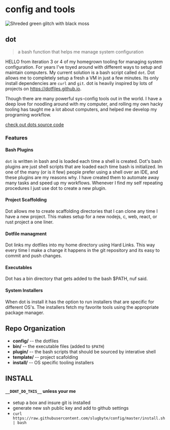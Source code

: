 # config and tools

![Shreded green glitch with black moss](https://assets.slugbyte.com/github/github-header-00007.png)  

## dot
> a bash function that helps me manage system configuration 

HELLO from iteration 3 or 4 of my homegrown tooling for managing system configuration. For years I've toyed around with different ways to setup and maintain computers. My current solution is a bash script called `dot`. Dot allows me to completely setup a fresh a VM in just a few minutes. Its only install dependencies are `curl` and `git`. dot is heavily inspired by lots of projects on https://dotfiles.github.io.   

Though there are many powerful sys-config tools out in the world. I have a deep love for noodling around with my computer, and rolling my own hacky tooling has taught me a lot about computers, and helped me develop my programing workflow. 

[check out dots source code](https://github.com/slugbyte/config/blob/master/plugin/dot.plugin.sh)

### Features
#### Bash Plugins
`dot` is written in bash and is loaded each time a shell is created. Dot's bash plugins are just shell scripts that are loaded each time bash is initialized. Im one of the many (or is it few) people prefer using a shell over an IDE, and these plugins are my reasons why. I have created them to automate away many tasks and speed up my workflows. Whenever I find my self repeating procedures I just use dot to create a new plugin.   

#### Project Scaffolding 
Dot allows me to create scaffolding directories that I can clone any time I have a new project. This makes setup for a new nodejs, c, web, react, or rust project a one liner.   

#### Dotfile managment
Dot links my dotfiles into my home directory using Hard Links. This way every time I make a change it happens in the git repository and its easy to commit and push changes.  

#### Executables 
Dot has a bin directory that gets added to the bash $PATH, nuf said.  

#### System Installers
When dot is install it has the option to run installers that are specific for different OS's. The installers fetch my favorite tools using the appropriate package manager.   

## Repo Organization 
* **config/** -- the dotfiles 
* **bin/** -- the executable files  (added to `$PATH`)
* **plugin/** --  the bash scripts that should be sourced by interative shell
* **template/** -- project scafolding 
* **install/** -- OS specific tooling installers 

## INSTALL
#### `__DONT_DO_THIS__` unless your me 
* setup a box and insure git is installed
* generate new ssh public key and add to github settings
* `curl https://raw.githubusercontent.com/slugbyte/config/master/install.sh | bash`
